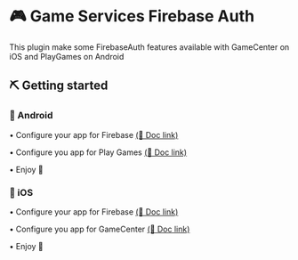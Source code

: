 # 🎮 Game Services Firebase Auth

This plugin make some FirebaseAuth features available with GameCenter on iOS and PlayGames on Android

## ⛏ Getting started

### 🤖 Android

• Configure your app for Firebase [(🔗 Doc link)](https://firebase.flutter.dev/docs/overview)

• Configure you app for Play Games [(🔗 Doc link)](https://developers.google.com/games/services/console/enabling)

• Enjoy 🙌


### 🍏 iOS
• Configure your app for Firebase [(🔗 Doc link)](https://firebase.flutter.dev/docs/overview)

• Configure you app for GameCenter [(🔗 Doc link)](https://developer.apple.com/documentation/gamekit/enabling_and_configuring_game_center)

• Enjoy 🙌



